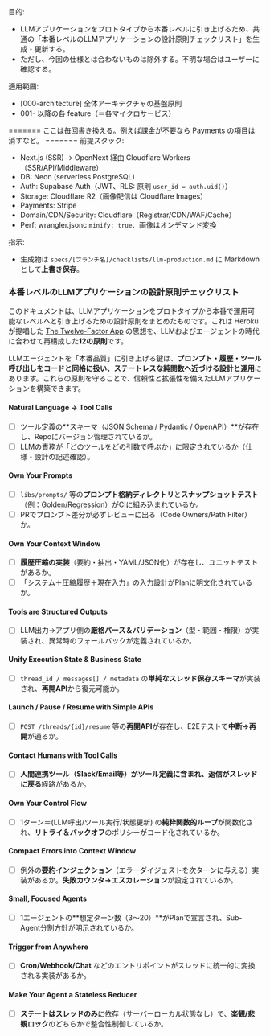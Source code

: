 目的:
- LLMアプリケーションをプロトタイプから本番レベルに引き上げるため、共通の「本番レベルのLLMアプリケーションの設計原則チェックリスト」を生成・更新する。
- ただし、今回の仕様とは合わないものは除外する。不明な場合はユーザーに確認する。

適用範囲:
- [000-architecture] 全体アーキテクチャの基盤原則
- 001- 以降の各 feature（＝各マイクロサービス）

======= ここは毎回書き換える。例えば課金が不要なら Payments の項目は消すなど。 =======
前提スタック:
- Next.js (SSR) → OpenNext 経由 Cloudflare Workers（SSR/API/Middleware）
- DB: Neon (serverless PostgreSQL)
- Auth: Supabase Auth（JWT、RLS: 原則 `user_id = auth.uid()`）
- Storage: Cloudflare R2（画像配信は Cloudflare Images）
- Payments: Stripe
- Domain/CDN/Security: Cloudflare（Registrar/CDN/WAF/Cache）
- Perf: wrangler.jsonc `minify: true`、画像はオンデマンド変換

指示:
- 生成物は `specs/[ブランチ名]/checklists/llm-production.md` に Markdown として**上書き保存**。

### 本番レベルのLLMアプリケーションの設計原則チェックリスト

このドキュメントは、LLMアプリケーションをプロトタイプから本番で運用可能なレベルへと引き上げるための設計原則をまとめたものです。これは Heroku が提唱した [The Twelve-Factor App](https://12factor.net/) の思想を、LLMおよびエージェントの時代に合わせて再構成した**12の原則**です。

LLMエージェントを「本番品質」に引き上げる鍵は、**プロンプト・履歴・ツール呼び出しをコードと同格に扱い、ステートレスな純関数へ近づける設計と運用**にあります。これらの原則を守ることで、信頼性と拡張性を備えたLLMアプリケーションを構築できます。

#### Natural Language → Tool Calls

- [ ] ツール定義の**スキーマ（JSON Schema / Pydantic / OpenAPI）**が存在し、Repoにバージョン管理されているか。
- [ ] LLMの責務が「どのツールをどの引数で呼ぶか」に限定されているか（仕様・設計の記述確認）。

#### Own Your Prompts

- [ ] `libs/prompts/` 等の**プロンプト格納ディレクトリ**と**スナップショットテスト**（例：Golden/Regression）がCIに組み込まれているか。
- [ ] PRでプロンプト差分が必ずレビューに出る（Code Owners/Path Filter）か。

#### Own Your Context Window

- [ ] **履歴圧縮の実装**（要約・抽出・YAML/JSON化）が存在し、ユニットテストがあるか。
- [ ] 「システム＋圧縮履歴＋現在入力」の入力設計がPlanに明文化されているか。

#### Tools are Structured Outputs

- [ ] LLM出力→アプリ側の**厳格パース＆バリデーション**（型・範囲・権限）が実装され、異常時のフォールバックが定義されているか。

#### Unify Execution State & Business State

- [ ] `thread_id / messages[] / metadata` の**単純なスレッド保存スキーマ**が実装され、**再開API**から復元可能か。

#### Launch / Pause / Resume with Simple APIs

- [ ] `POST /threads/{id}/resume` 等の**再開API**が存在し、E2Eテストで**中断→再開**が通るか。

#### Contact Humans with Tool Calls

- [ ] **人間連携ツール（Slack/Email等）**がツール定義に含まれ、返信が**スレッドに戻る**経路があるか。

#### Own Your Control Flow

- [ ] 1ターン＝(LLM呼出/ツール実行/状態更新) の**純粋関数的ループ**が関数化され、**リトライ＆バックオフ**のポリシーがコード化されているか。

#### Compact Errors into Context Window

- [ ] 例外の**要約インジェクション**（エラーダイジェストを次ターンに与える）実装があるか。**失敗カウンタ→エスカレーション**が設定されているか。

#### Small, Focused Agents

- [ ] 1エージェントの**想定ターン数（3〜20）**がPlanで宣言され、Sub-Agent分割方針が明示されているか。

#### Trigger from Anywhere

- [ ] **Cron/Webhook/Chat** などのエントリポイントがスレッドに統一的に変換される実装があるか。

#### Make Your Agent a Stateless Reducer

- [ ] **ステートはスレッドのみ**に依存（サーバーローカル状態なし）で、**楽観/悲観ロック**のどちらかで整合性制御しているか。
